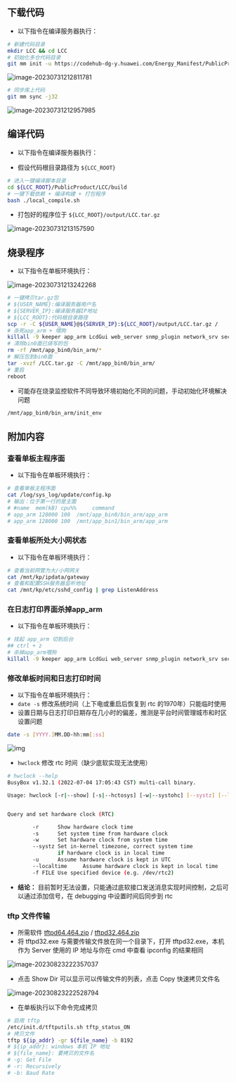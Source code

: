 ## 下载代码

-   以下指令在编译服务器执行：

```bash
# 新建代码目录
mkdir LCC && cd LCC
# 初始化多仓代码目录
git mm init -u https://codehub-dg-y.huawei.com/Energy_Manifest/PublicProduct/LCC/LCC_Manifest.git -b master -m LCC/dependency.xml -g lcc,llt
```

![image-20230731212811781](http://image.huawei.com/tiny-lts/v1/images/231489faf763ddeb258c616ada31ddec_2072x252.png)

```bash
# 同步库上代码
git mm sync -j32
```

![image-20230731212957985](http://image.huawei.com/tiny-lts/v1/images/7101a4b31ea00f744bf09140728baf18_2071x1169.png)

## 编译代码

-   以下指令在编译服务器执行：

-   假设代码根目录路径为 `${LCC_ROOT}`

```bash
# 进入一键编译脚本目录
cd ${LCC_ROOT}/PublicProduct/LCC/build
# 一键下载依赖 + 编译构建 + 打包程序
bash ./local_compile.sh
```

-   打包好的程序位于 `${LCC_ROOT}/output/LCC.tar.gz`

![image-20230731213157590](http://image.huawei.com/tiny-lts/v1/images/e81d96cd93b972e55b78380095ce3f3d_1087x1178.png)

## 烧录程序

-   以下指令在单板环境执行：

![image-20230731213242268](http://image.huawei.com/tiny-lts/v1/images/c7e4a45c14a33f157cb9253fcc863be2_568x47.png)

```bash
# 一键拷贝tar.gz包
# ${USER_NAME}:编译服务器用户名
# ${SERVER_IP}:编译服务器IP地址
# ${LCC_ROOT}:代码根目录路径
scp -r -C ${USER_NAME}@${SERVER_IP}:${LCC_ROOT}/output/LCC.tar.gz /
# 杀死app_arm + 喂狗
killall -9 keeper app_arm LcdGui web_server snmp_plugin network_srv seceye-agent; watchdog -t 100ms /dev/watchdog
# 清除bin0面已烧写的包
rm -rf /mnt/app_bin0/bin_arm/*
# 解压包到bin0面
tar -xvzf /LCC.tar.gz -C /mnt/app_bin0/bin_arm/
# 重启
reboot
```

-   可能存在烧录监控软件不同导致环境初始化不同的问题，手动初始化环境解决问题

```bash
/mnt/app_bin0/bin_arm/init_env
```

## 附加内容

### 查看单板主程序面

-   以下指令在单板环境执行：

```bash
# 查看单板主程序面
cat /log/sys_log/update/config.kp
# 输出：位于第一行的是主面
# #name  mem(kB) cpu%%     command
# app_arm 128000 100  /mnt/app_bin0/bin_arm/app_arm
# app_arm 128000 100  /mnt/app_bin1/bin_arm/app_arm
```

### 查看单板所处大小网状态

-   以下指令在单板环境执行：

```bash
# 查看当前网管为大/小网网关
cat /mnt/kp/ipdata/gateway
# 查看和配置SSH服务器监听地址
cat /mnt/kp/etc/sshd_config | grep ListenAddress
```

### 在日志打印界面杀掉app_arm

-   以下指令在单板环境执行：

```bash
# 挂起 app_arm 切到后台
## ctrl + z
# 杀掉app_arm喂狗
killall -9 keeper app_arm LcdGui web_server snmp_plugin network_srv seceye-agent; watchdog -t 100ms /dev/watchdog
```

### 修改单板时间和日志打印时间

-   以下指令在单板环境执行：
-   `date -s` 修改系统时间（上下电或重启后恢复到 rtc 的1970年）只能临时使用
-   设置日期与日志打印日期存在几小时的偏差，推测是平台时间管理城市和时区设置问题

```bash
date -s [YYYY.]MM.DD-hh:mm[:ss]
```

![img](http://image.huawei.com/tiny-lts/v1/images/a112b53283746a82e1f8cc953c70ad15_1579x955.png)

-   `hwclock` 修改 rtc 时间（缺少底软实现无法使用）

```bash
# hwclock --help
BusyBox v1.32.1 (2022-07-04 17:05:43 CST) multi-call binary.

Usage: hwclock [-r|--show] [-s|--hctosys] [-w|--systohc] [--systz] [--localtime] [-u|--utc] [-f|--rtc FILE]


Query and set hardware clock (RTC)

        -r      Show hardware clock time
        -s      Set system time from hardware clock
        -w      Set hardware clock from system time
        --systz Set in-kernel timezone, correct system time
                if hardware clock is in local time
        -u      Assume hardware clock is kept in UTC
        --localtime     Assume hardware clock is kept in local time
        -f FILE Use specified device (e.g. /dev/rtc2)
```

-   **结论：** 目前暂时无法设置，只能通过底软接口发送消息实现时间控制，之后可以通过添加信号，在 debugging 中设置时间后同步到 rtc

### tftp 文件传输



-   所需软件 [tftpd64.464.zip](https://bitbucket.org/phjounin/tftpd64/downloads/tftpd64.464.zip) / [tftpd32.464.zip](https://bitbucket.org/phjounin/tftpd64/downloads/tftpd32.464.zip)
-   将 tftpd32.exe 与需要传输文件放在同一个目录下，打开 tftpd32.exe，本机作为 Server 使用的 IP 地址与你在 cmd 中查看 ipconfig 的结果相同

![image-20230823222357037](http://image.huawei.com/tiny-lts/v1/images/792393dfd22f7bbc79fbe32a392291cc_715x412.png)

-   点击 Show Dir 可以显示可以传输文件的列表，点击 Copy 快速拷贝文件名

![image-20230823222528794](http://image.huawei.com/tiny-lts/v1/images/eca8683eb2446aa94ce926b9594bbf5d_480x255.png)

-   在单板执行以下命令完成拷贝

```bash
# 启用 tftp
/etc/init.d/tftputils.sh tftp_status_ON
# 拷贝文件
tftp ${ip_addr} -gr ${file_name} -b 8192
# ${ip_addr}: windows 本机 IP 地址
# ${file_name}: 要拷贝的文件名
# -g: Get File
# -r: Recursively
# -b: Baud Rate
```
